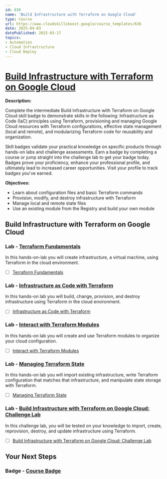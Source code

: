 ```yaml
---
id: 636
name: 'Build Infrastructure with Terraform on Google Cloud'
type: Course
url: https://www.cloudskillsboost.google/course_templates/636
date: 2025-04-03
datePublished: 2025-03-17
topics:
- Automation
- Cloud Infrastructure
- Cloud Deploy
---
```


# [Build Infrastructure with Terraform on Google Cloud](https://www.cloudskillsboost.google/course_templates/636)

**Description:**

Complete the intermediate Build Infrastructure with Terraform on Google Cloud skill badge to demonstrate skills in the following: Infrastructure as Code (IaC) principles using Terraform, provisioning and managing Google Cloud resources with Terraform configurations, effective state management (local and remote), and modularizing Terraform code for reusability and organization.

Skill badges validate your practical knowledge on specific products through hands-on labs and challenge assessments. Earn a badge by completing a course or jump straight into the challenge lab to get your badge today. Badges prove your proficiency, enhance your professional profile, and ultimately lead to increased career opportunities. Visit your profile to track badges you've earned.

**Objectives:**

- Learn about configuration files and basic Terraform commands
- Provision, modify, and destroy infrastructure with Terraform
- Manage local and remote state files
- Use an existing module from the Registry and build your own module

## Build Infrastructure with Terraform on Google Cloud

### Lab - [Terraform Fundamentals](https://www.cloudskillsboost.google/course_templates/636/labs/526812)

In this hands-on-lab you will create infrastructure, a virtual machine, using Terraform in the cloud environment.

- [ ] [Terraform Fundamentals](../labs/Terraform-Fundamentals.md)

### Lab - [Infrastructure as Code with Terraform](https://www.cloudskillsboost.google/course_templates/636/labs/526813)

In this hands-on lab you will build, change, provision, and destroy infrastructure using Terraform in the cloud environment.

- [ ] [Infrastructure as Code with Terraform](../labs/Infrastructure-as-Code-with-Terraform.md)

### Lab - [Interact with Terraform Modules](https://www.cloudskillsboost.google/course_templates/636/labs/526814)

In this hands-on lab you will create and use Terraform modules to organize your cloud configuration.

- [ ] [Interact with Terraform Modules](../labs/Interact-with-Terraform-Modules.md)

### Lab - [Managing Terraform State](https://www.cloudskillsboost.google/course_templates/636/labs/526815)

In this hands-on lab you will import existing infrastructure, write Terraform configuration that matches that infrastructure, and manipulate state storage with Terraform.

- [ ] [Managing Terraform State](../labs/Managing-Terraform-State.md)

### Lab - [Build Infrastructure with Terraform on Google Cloud: Challenge Lab](https://www.cloudskillsboost.google/course_templates/636/labs/526816)

In this challenge lab, you will be tested on your knowledge to import, create, reprovision, destroy, and update infrastructure using Terraform.

- [ ] [Build Infrastructure with Terraform on Google Cloud: Challenge Lab](../labs/Build-Infrastructure-with-Terraform-on-Google-Cloud-Challenge-Lab.md)

## Your Next Steps

### Badge - [Course Badge](https://www.cloudskillsboost.googleNone)
